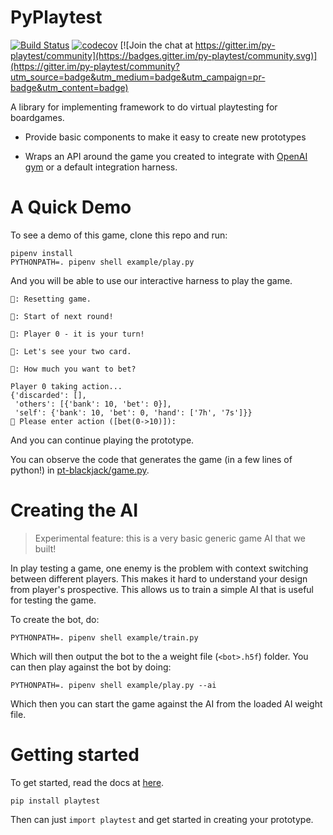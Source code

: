 # PyPlaytest

[![Build Status](https://travis-ci.org/dat-boris/py-playtest.svg?branch=master)](https://travis-ci.org/dat-boris/py-playtest)
[![codecov](https://codecov.io/gh/dat-boris/py-playtest/branch/master/graph/badge.svg)](https://codecov.io/gh/dat-boris/py-playtest) [![Join the chat at https://gitter.im/py-playtest/community](https://badges.gitter.im/py-playtest/community.svg)](https://gitter.im/py-playtest/community?utm_source=badge&utm_medium=badge&utm_campaign=pr-badge&utm_content=badge)

A library for implementing framework to do virtual playtesting for
boardgames.

- Provide basic components to make it easy to create new prototypes

- Wraps an API around the game you created to integrate with [OpenAI gym](https://gym.openai.com/)
  or a default integration harness.

# A Quick Demo

To see a demo of this game, clone this repo and run:

```
pipenv install
PYTHONPATH=. pipenv shell example/play.py
```

And you will be able to use our interactive harness to play the game.

```
📢: Resetting game.

📢: Start of next round!

📢: Player 0 - it is your turn!

📢: Let's see your two card.

🤔: How much you want to bet?

Player 0 taking action...
{'discarded': [],
 'others': [{'bank': 10, 'bet': 0}],
 'self': {'bank': 10, 'bet': 0, 'hand': ['7h', '7s']}}
👀 Please enter action ([bet(0->10)]):
```

And you can continue playing the prototype.

You can observe the code that generates the game (in a few lines of python!)
in [pt-blackjack/game.py](pt-blackjack/game.py).

# Creating the AI

> Experimental feature: this is a very basic generic game AI that we built!

In play testing a game, one enemy is the problem with context switching between
different players. This makes it hard to understand your design from player's
prospective. This allows us to train a simple AI that is useful for testing the
game.

To create the bot, do:

```
PYTHONPATH=. pipenv shell example/train.py
```

Which will then output the bot to the a weight file (`<bot>.h5f`) folder. You can then
play against the bot by doing:

```
PYTHONPATH=. pipenv shell example/play.py --ai
```

Which then you can start the game against the AI from the loaded AI weight file.

# Getting started

To get started, read the docs at [here](#todo).

```
pip install playtest
```

Then can just `import playtest` and get started in creating your prototype.
